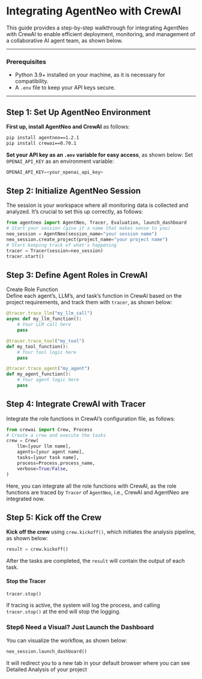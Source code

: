 
# Integrating AgentNeo with CrewAI

This guide provides a step-by-step walkthrough for integrating AgentNeo with CrewAI to enable efficient deployment, monitoring, and management of a collaborative AI agent team, as shown below.

---

### Prerequisites
- Python 3.9+ installed on your machine, as it is necessary for compatibility.
- A `.env` file to keep your API keys secure.

---

## Step 1: Set Up AgentNeo Environment

**First up, install AgentNeo and CrewAI** as follows:
   ```bash
   pip install agentneo==1.2.1 
   pip install crewai==0.70.1
   ```
**Set your API key as an `.env` variable for easy access**, as shown below:
   Set `OPENAI_API_KEY` as an environment variable:
   ```python
   OPENAI_API_KEY=<your_openai_api_key>
   ```

## Step 2: Initialize AgentNeo Session

The session is your workspace where all monitoring data is collected and analyzed. It’s crucial to set this up correctly, as follows:
```python
from agentneo import AgentNeo, Tracer, Evaluation, launch_dashboard
# Start your session (give it a name that makes sense to you)
neo_session = AgentNeo(session_name="your session name")
neo_session.create_project(project_name="your project name")
# Start keeping track of what's happening
tracer = Tracer(session=neo_session)
tracer.start()
```

## Step 3: Define Agent Roles in CrewAI
 Create Role Function  
   Define each agent’s, LLM’s, and task’s function in CrewAI based on the project requirements, and track them with `tracer`, as shown below:
   ```python
   @tracer.trace_llm("my_llm_call")
   async def my_llm_function():
       # Your LLM call here
       pass

   @tracer.trace_tool("my_tool")
   def my_tool_function():
       # Your tool logic here
       pass

   @tracer.trace_agent("my_agent")
   def my_agent_function():
       # Your agent logic here
       pass
   ```

## Step 4: Integrate CrewAI with Tracer

   Integrate the role functions in CrewAI’s configuration file, as follows:

   ```python
   from crewai import Crew, Process
   # Create a crew and execute the tasks
   crew = Crew(
       llm=[your llm name],
       agents=[your agent name],
       tasks=[your task name],
       process=Process.process_name,
       verbose=True/False,
   )
   ```
Here, you can integrate all the role functions with CrewAI, as the role functions are traced by `Tracer` of `AgentNeo`, i.e., CrewAI and AgentNeo are integrated now.

## Step 5: Kick off the Crew

**Kick off the crew** using `crew.kickoff()`, which initiates the analysis pipeline, as shown below:
```python
result = crew.kickoff()
```
After the tasks are completed, the `result` will contain the output of each task.

#### Stop the Tracer

```python
tracer.stop()
```
If tracing is active, the system will log the process, and calling `tracer.stop()` at the end will stop the logging.

### Step6 Need a Visual? Just Launch the Dashboard

You can visualize the workflow, as shown below:

```python
neo_session.launch_dashboard()
```

It will redirect you to a new tab in your default browser where you can see Detailed Analysis of your project 
